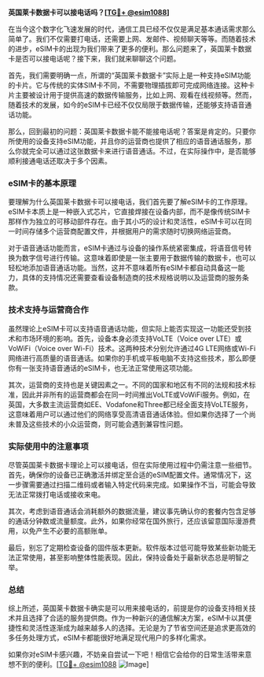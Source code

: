 **英国莱卡数据卡可以接电话吗？[[TG💪+ @esim1088](https://t.me/s/esim1088)]**

在当今这个数字化飞速发展的时代，通信工具已经不仅仅是满足基本通话需求那么简单了。我们不仅需要打电话，还需要上网、发邮件、视频聊天等等。而随着技术的进步，eSIM卡的出现为我们带来了更多的便利。那么问题来了，英国莱卡数据卡是否可以接电话呢？接下来，我们就来聊聊这个问题。

首先，我们需要明确一点，所谓的“英国莱卡数据卡”实际上是一种支持eSIM功能的卡片。它与传统的实体SIM卡不同，不需要物理插拔即可完成网络连接。这种卡片主要被设计用于提供高速的数据传输服务，比如上网、观看在线视频等。然而，随着技术的发展，如今的eSIM卡已经不仅仅局限于数据传输，还能够支持语音通话功能。

那么，回到最初的问题：英国莱卡数据卡能不能接电话呢？答案是肯定的。只要你所使用的设备支持eSIM功能，并且你的运营商也提供了相应的语音通话服务，那么你就完全可以通过这张数据卡来进行语音通话。不过，在实际操作中，是否能够顺利接通电话还取决于多个因素。

### eSIM卡的基本原理

要理解为什么英国莱卡数据卡可以接电话，我们首先要了解eSIM卡的工作原理。eSIM卡本质上是一种嵌入式芯片，它直接焊接在设备内部，而不是像传统SIM卡那样作为独立的可移动部件存在。由于其小巧的设计和灵活性，eSIM卡可以在同一时间存储多个运营商配置文件，并根据用户的需求随时切换网络运营商。

对于语音通话功能而言，eSIM卡通过与设备的操作系统紧密集成，将语音信号转换为数字信号进行传输。这意味着即使是一张主要用于数据传输的数据卡，也可以轻松地添加语音通话功能。当然，这并不意味着所有eSIM卡都自动具备这一能力，具体的支持情况还需要查看设备制造商的技术规格说明以及运营商的服务条款。

### 技术支持与运营商合作

虽然理论上eSIM卡可以支持语音通话功能，但实际上能否实现这一功能还受到技术和市场环境的影响。首先，设备本身必须支持VoLTE（Voice over LTE）或VoWiFi（Voice over Wi-Fi）技术。这两种技术分别允许通过4G LTE网络或Wi-Fi网络进行高质量的语音通话。如果你的手机或平板电脑不支持这些技术，那么即便你有一张支持语音通话的eSIM卡，也无法正常使用这项功能。

其次，运营商的支持也是关键因素之一。不同的国家和地区有不同的法规和技术标准，因此并非所有的运营商都会在同一时间推出VoLTE或VoWiFi服务。例如，在英国，大多数主流运营商如EE、Vodafone和Three都已经全面支持VoLTE服务，这意味着用户可以通过他们的网络享受高清语音通话体验。但如果你选择了一个尚未普及这些技术的小众运营商，则可能会遇到兼容性问题。

### 实际使用中的注意事项

尽管英国莱卡数据卡理论上可以接电话，但在实际使用过程中仍需注意一些细节。首先，确保你的设备已正确激活并绑定至合适的eSIM配置文件。通常情况下，这一步骤需要通过扫描二维码或者输入特定代码来完成。如果操作不当，可能会导致无法正常拨打电话或接收来电。

其次，考虑到语音通话会消耗额外的数据流量，建议事先确认你的套餐内包含足够的通话分钟数或流量额度。此外，如果你经常在国外旅行，还应该留意国际漫游费用，以免产生不必要的高额账单。

最后，别忘了定期检查设备的固件版本更新。软件版本过低可能导致某些新功能无法正常使用，甚至影响整体性能表现。因此，保持设备处于最新状态总是明智之举。

### 总结

综上所述，英国莱卡数据卡确实是可以用来接电话的，前提是你的设备支持相关技术并且选择了合适的服务提供商。作为一种新兴的通信解决方案，eSIM卡以其便捷性和灵活性逐渐成为越来越多人的选择。无论是为了节省空间还是追求更高效的多任务处理方式，eSIM卡都能很好地满足现代用户的多样化需求。

如果你对eSIM卡感兴趣，不妨亲自尝试一下吧！相信它会给你的日常生活带来意想不到的便利。[[TG💪+ @esim1088](https://t.me/s/esim1088) ![Image](https://i.postimg.cc/4NQfJmqS/Snipaste-2025-05-13-00-14-12.png)]